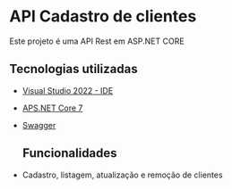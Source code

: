 # API Cadastro de clientes

Este projeto é uma API Rest em ASP.NET CORE

## Tecnologias utilizadas

* [Visual Studio 2022 - IDE](#VS)
* [APS.NET Core 7 ](#ASP)
* [Swagger](#S)

  ## Funcionalidades

* Cadastro, listagem, atualização e remoção de clientes
